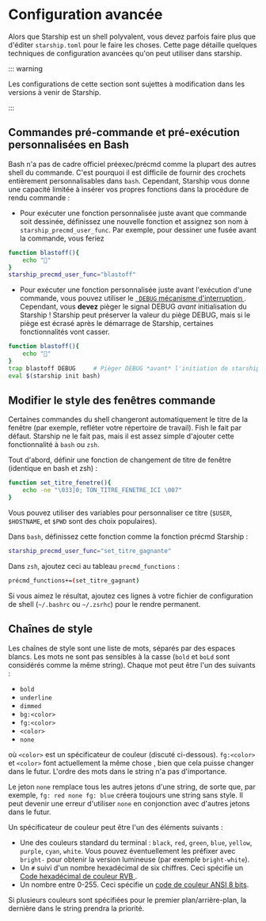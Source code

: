 # Configuration avancée

Alors que Starship est un shell polyvalent, vous devez parfois faire plus que d'éditer `starship.toml` pour le faire les choses. Cette page détaille quelques techniques de configuration avancées qu'on peut utiliser dans starship.

::: warning

Les configurations de cette section sont sujettes à modification dans les versions à venir de Starship.

:::

## Commandes pré-commande et pré-exécution personnalisées en Bash

Bash n'a pas de cadre officiel préexec/précmd comme la plupart des autres shell du commande. C'est pourquoi il est difficile de fournir des crochets entièrement personnalisables dans `bash`. Cependant, Starship vous donne une capacité limitée à insérer vos propres fonctions dans la procédure de rendu commande :

- Pour exécuter une fonction personnalisée juste avant que commande soit dessinée, définissez une nouvelle fonction et assignez son nom à `starship_precmd_user_func`. Par exemple, pour dessiner une fusée avant la commande, vous feriez

```bash
function blastoff(){
    echo "🚀"
}
starship_precmd_user_func="blastoff"
```

- Pour exécuter une fonction personnalisée juste avant l'exécution d'une commande, vous pouvez utiliser le [` DEBUG` mécanisme d'interruption ](https://jichu4n.com/posts/debug-trap-and-prompt_command-in-bash/). Cependant, vous **devez** pièger le signal DEBUG *avant* initialisation du Starship ! Starship peut préserver la valeur du piège DEBUG, mais si le piège est écrasé après le démarrage de Starship, certaines fonctionnalités vont casser.

```bash
function blastoff(){
    echo "🚀"
}
trap blastoff DEBUG     # Pièger DEBUG *avant* l'initiation de starship
eval $(starship init bash)
```

## Modifier le style des fenêtres commande

Certaines commandes du shell changeront automatiquement le titre de la fenêtre (par exemple, refléter votre répertoire de travail). Fish le fait par défaut. Starship ne le fait pas, mais il est assez simple d'ajouter cette fonctionnalité à `bash` ou `zsh`.

Tout d'abord, définir une fonction de changement de titre de fenêtre (identique en bash et zsh) :

```bash
function set_titre_fenetre(){
    echo -ne "\033]0; TON_TITRE_FENETRE_ICI \007"
}
```

Vous pouvez utiliser des variables pour personnaliser ce titre (`$USER`, `$HOSTNAME`, et `$PWD` sont des choix populaires).

Dans `bash`, définissez cette fonction comme la fonction précmd Starship :

```bash
starship_precmd_user_func="set_titre_gagnante"
```

Dans `zsh`, ajoutez ceci au tableau `precmd_functions` :

```bash
précmd_functions+=(set_titre_gagnant)
```

Si vous aimez le résultat, ajoutez ces lignes à votre fichier de configuration de shell (`~/.bashrc` ou `~/.zsrhc`) pour le rendre permanent.

## Chaînes de style

Les chaînes de style sont une liste de mots, séparés par des espaces blancs. Les mots ne sont pas sensibles à la casse (` bold ` et ` boLd ` sont considérés comme la même string). Chaque mot peut être l'un des suivants :

  - `bold`
  - `underline`
  - `dimmed`
  - `bg:<color>`
  - `fg:<color>`
  - `<color>`
  - `none`

où `<color>` est un spécificateur de couleur (discuté ci-dessous). `fg:<color>` et `<color>` font actuellement la même chose , bien que cela puisse changer dans le futur. L'ordre des mots dans le string n'a pas d'importance.

Le jeton ` none ` remplace tous les autres jetons d'une string, de sorte que, par exemple, ` fg: red none fg: blue ` créera toujours une string sans style. Il peut devenir une erreur d'utiliser `none` en conjonction avec d'autres jetons dans le futur.

Un spécificateur de couleur peut être l'un des éléments suivants :

 - Une des couleurs standard du terminal : `black`, `red`, `green`, `blue`, `yellow`, `purple`, `cyan`, `white`. Vous pouvez éventuellement les préfixer avec `bright-` pour obtenir la version lumineuse (par exemple `bright-white`).
 - Un `#` suivi d'un nombre hexadécimal de six chiffres. Ceci spécifie un [ Code hexadécimal de couleur RVB ](https://www.w3schools.com/colors/colors_hexadecimal.asp).
 - Un nombre entre 0-255. Ceci spécifie un [code de couleur ANSI 8 bits](https://i.stack.imgur.com/KTSQa.png).

Si plusieurs couleurs sont spécifiées pour le premier plan/arrière-plan, la dernière dans le string prendra la priorité.
